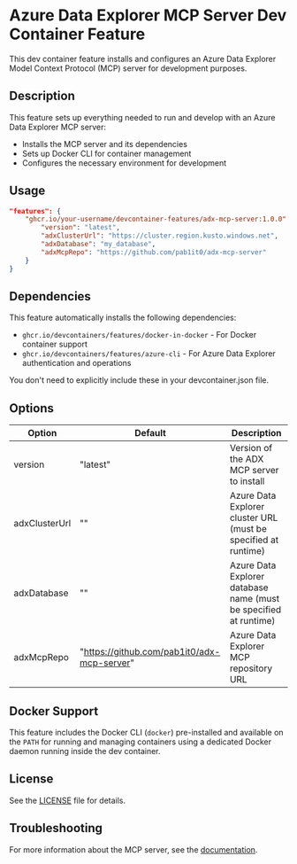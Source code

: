 # Azure Data Explorer MCP Server Dev Container Feature

This dev container feature installs and configures an Azure Data Explorer Model Context Protocol (MCP) server for development purposes.

## Description

This feature sets up everything needed to run and develop with an Azure Data Explorer MCP server:

- Installs the MCP server and its dependencies
- Sets up Docker CLI for container management
- Configures the necessary environment for development

## Usage

```json
"features": {
    "ghcr.io/your-username/devcontainer-features/adx-mcp-server:1.0.0": {
        "version": "latest",
        "adxClusterUrl": "https://cluster.region.kusto.windows.net",
        "adxDatabase": "my_database",
        "adxMcpRepo": "https://github.com/pab1it0/adx-mcp-server"
    }
}
```

## Dependencies

This feature automatically installs the following dependencies:
- `ghcr.io/devcontainers/features/docker-in-docker` - For Docker container support
- `ghcr.io/devcontainers/features/azure-cli` - For Azure Data Explorer authentication and operations

You don't need to explicitly include these in your devcontainer.json file.

## Options

| Option       | Default                                      | Description                                                    |
|--------------|----------------------------------------------|----------------------------------------------------------------|
| version      | "latest"                                     | Version of the ADX MCP server to install                       |
| adxClusterUrl| ""                                           | Azure Data Explorer cluster URL (must be specified at runtime) |
| adxDatabase  | ""                                           | Azure Data Explorer database name (must be specified at runtime)|
| adxMcpRepo   | "https://github.com/pab1it0/adx-mcp-server"  | Azure Data Explorer MCP repository URL                         |

## Docker Support

This feature includes the Docker CLI (`docker`) pre-installed and available on the `PATH` for running and managing containers using a dedicated Docker daemon running inside the dev container.

## License

See the [LICENSE](LICENSE) file for details.

## Troubleshooting

For more information about the MCP server, see the [documentation](docs/testing.md).
